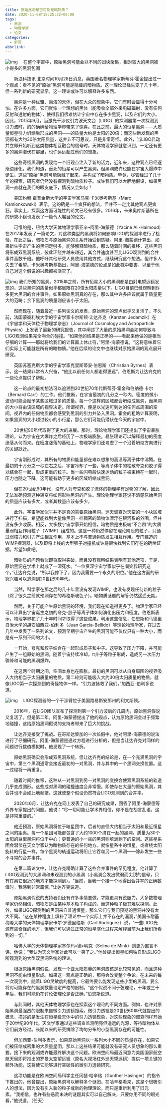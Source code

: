 ```yaml
---
title: 原始黑洞是否可能是暗物质？
date: 2020-11-08T18:25:32+08:00
tags:
  - 黑洞
  - 物理学家
  - 论文
categories:
  - 新闻
abbrlink:
---
```


![img](https://cdn.jsdelivr.net/gh/yakeing/Documentation@main/Hexo/images/0862-kcaeqzx6565363.jpg)
　在整个宇宙中，原始黑洞可能会以不同的团块聚集，相对较大的黑洞被小得多的黑洞包围

　　新浪科技讯 北京时间10月28日消息，英国著名物理学家斯蒂芬·霍金提出过一个观点：看不见的“原始”黑洞可能是隐藏的暗物质。这一理论已经失宠了几十年，但一系列新的研究显示，这一理论或许可以解释许多东西。

　　黑洞是一种优雅、简洁的天体，但在大众的想象中，它们有时会显得十分可怕。在许多方面，它们就像一个理想的黑体（能吸收全部外来电磁辐射，没有任何反射和透射的物体），使得我们很难估计宇宙中存在多少黑洞，以及它们的大小。因此，2015年9月，当激光干涉仪引力波天文台（LIGO）的探测器第一次探测到引力波时，的的确确给物理学界带来了惊喜。在此之前，最大的恒星黑洞——大质量恒星引力坍缩后形成的黑洞——的质量大约是太阳的20倍；而这些新发现的黑洞都有大约30倍太阳质量，这并非不可思议，只是非常奇怪。此外，当LIGO启动并立即开始听到这类物体相互融合的信号时，天体物理学家就意识到，一定还有更多的黑洞潜伏在那里，也许远远超过他们的想象。

　　这些奇怪黑洞的发现给一个旧观点注入了新的活力，近年来，这种观点已经逐渐边缘化。我们知道，垂死的恒星可以产生黑洞，但黑洞或许也能在宇宙大爆炸中诞生。这些“原始”黑洞可能隐藏了起来，并构成了暗物质。毕竟，尽管经过了几十年的探索，研究者仍然没有探测到暗物质粒子。或许我们可以大胆地假设，如果黑洞一直就在我们的眼皮底下，情况又会如何？

　　美国约翰·霍普金斯大学的宇宙学家马克·卡米奥考斯基（Marc Kamionkowski）表示，这的确是一个疯狂的想法，但并不一定比其他观点更疯狂。事实上，探索这方面可能性的论文已经有很多。2016年，卡米奥库斯基所在的研究小组也发表了一篇令人瞩目的论文。

　　可惜的是，纽约大学天体物理学家亚辛•阿里-海蒙德（Yacine Ali-Haimoud）在2017年发表了一篇论文，对这种类型的黑洞将如何影响LIGO的探测率进行了检验，在此之后，暗物质与原始黑洞的关系开始受到质疑。阿里-海蒙德计算出，如果新生宇宙产生的黑洞足够多，能够解释暗物质，那么随着时间的推移，这些黑洞将形成双黑洞系统，彼此环绕并越来越近，其合并速度甚至比LIGO观测到的合并事件高数千倍。他呼吁其他研究人员使用其他方式，继续研究这个想法。但许多人失去了希望。卡米奥考斯基指出，阿里-海蒙德的论点是如此戳中要害，以至于他自己对这个假说的兴趣都被浇灭了。

![img](https://cdn.jsdelivr.net/gh/yakeing/Documentation@main/Hexo/images/1f42-kcaeqzx6569990.jpg)
我们所知的黑洞。2015年之前，所有恒星大小的黑洞都是由射电望远镜发现的。这些黑洞的质量似乎都局限在20倍太阳质量以下。LIGO目前已经观察到许多更大黑洞的合并事件。如果原始黑洞真的存在，那么其中许多应该就属于质量更大的范畴；余下黑洞的质量则应该小于太阳。

　　然而现在，随着最近一系列论文的发表，原始黑洞的观点似乎又复活了。不久前，法国蒙彼利埃大学的宇宙学家卡尔斯顿·让达齐克（Karsten Jedamzik）在《宇宙学和天体粒子物理学杂志》（Journal of Cosmology and Astroparticle Physics）上发表了最新的研究报告，其中阐述了大量的原始黑洞会如何导致与LIGO观测结果完全吻合的碰撞。“如果他的结果是正确的——看起来他做的是相当仔细的计算——那就将给我们的计算画上休止符，”阿里-海蒙德说，“这将意味着它们实际上可能就是所有的暗物质。”他在后续的论文中也继续对原始黑洞的观点展开研究。

　　英国苏塞克斯大学的宇宙学家克里斯蒂安·伯恩斯（Christian Byrnes）表示，这一结果非常令人兴奋，“他比以前任何人都走得更远”。伯恩斯为让达齐克的一些论点提供了帮助。

　　这一论点的最初想法可以追溯到20世纪70年代斯蒂芬·霍金和伯纳德·卡尔（Bernard Carr）的工作。他们推断，在宇宙最初的几分之一秒内，密度的微小波动可能会赋予某些区域过多的质量。每一个这样的区域都会坍缩成黑洞，而黑洞的大小将由该区域的视界决定。所谓视界，便是以光速可到达的任何点周围的空间。视界内的任何物质都会感受到黑洞的引力并坠入黑洞。霍金的粗略计算表明，如果黑洞的大小超过较小的小行星，那么它们可能仍潜伏在今天的宇宙中。

　　20世纪90年代取得了更大的进展。那时，理论物理学家们还提出了宇宙暴胀理论，认为宇宙在大爆炸之后经历了一次极端膨胀。暴胀理论可以解释最初的密度涨落从何而来。在密度涨落的基础上，物理学家们还考虑了一个沿着坍缩方向进行的关键跃迁。

　　宇宙刚形成时，其所有的物质和能量都在难以想象的高温等离子体中沸腾。在最初的十万分之一秒左右之后，宇宙冷却了一些，等离子体中的松散夸克和胶子得以结合在一起，形成更重的粒子。当一些闪电般快速运动的粒子被束缚在一起时，压力也随之下降。这可能有助于更多的区域坍缩成黑洞。

　　但在20世纪90年代，没有人对夸克和胶子流体的物理学有足够的了解，因此无法准确预测这种转变将如何影响黑洞的产生。理论物理学家还说不清楚原始黑洞的质量应该有多大，或者其数量应该有多少。

　　此外，宇宙学家似乎并不是真的需要原始黑洞。巡天调查对天空的一小块区域进行了扫描，希望能找到大量像黑洞一样稠密的暗物体漂浮在银河系的外围，但并没有多少收获。相反，大多数宇宙学家开始相信，暗物质是由极端“不合群”的大质量弱相互作用粒子（WIMP）组成的。这是一种仍然停留在理论阶段的粒子，只通过弱核力和引力产生相互作用，基本上不与普通物质发生相互作用。专门建造的WIMP探测器，以及即将上线的大型强子对撞机或许将很快找到它们存在的确凿证据。希望如此吧。

　　暗物质的问题看似即将取得突破，而且没有观察结果表明有其他选项，于是，原始黑洞在学术上就成了一潭死水。“一位资深宇宙学家似乎在嘲笑我研究这个，”让达齐克说，“所以我停下了，因为我需要一个永久的职位。”他在这方面的研究兴趣可以追溯到20世纪90年代。

　　当然，科学家在那之后的几十年里没有发现WIMP，也没有发现任何新的粒子（除了很久之前就预测存在的希格斯玻色子）。暗物质谜题的解答仍然遥遥无期。

　　然而，关于可能产生原始黑洞的环境，我们现在知道得更多了。物理学家已经可以计算出宇宙诞生之初的夸克-胶子等离子体如何演化出压力和密度。伯恩斯表示，物理学界花了几十年时间才取得了这些成果。利用这些信息，伯恩斯和马德里自治大学的胡安加西亚-伯利多（Juan García-Bellido）等理论物理学家，在过去几年中发表了一系列论文，预测早期宇宙产生的黑洞可能不仅仅只有一种大小，而是有一系列不同的大小。

　　一开始，夸克和胶子结合在一起形成质子和中子。这导致了压力下降，并可能产生了一组原始的黑洞。随着宇宙持续冷却，π介子等粒子形成，造成另一次压力骤降和可能的黑洞爆炸。

　　在这两个时期之间，空间本身也在膨胀。最初的黑洞可以从自身周围的视界吸入大约相当于太阳质量的物质。第二轮则可能吸入大约30倍太阳质量的物质，就像LIGO第一次探测到的奇怪物体一样。“引力波拯救了我们，”加西亚-伯利多说道。

![img](https://cdn.jsdelivr.net/gh/yakeing/Documentation@main/Hexo/images/7724-kcaeqzx6571975.jpg)
　LIGO探测器的一个干涉臂位于美国路易斯安那州的利文斯顿。

　　2016年，在LIGO团队宣布了探测到第一个引力波后的几周内，原始黑洞假说又复活了。但是第二年，阿里-海蒙德提出了他的观点，认为原始黑洞会过于频繁地碰撞，这给原始黑洞假说的支持者带来了巨大的挑战。

　　让达齐克接受了挑战。在哥斯达黎加的一次长假中，他对阿里-海蒙德的说法进行了仔细研究。阿里-海蒙德是通过方程进行分析的，但是当让达齐克对同样的问题进行数值模拟时，他发现了一个转折。

　　原始黑洞确实会形成双黑洞系统，但让达齐克的结论是，在一个充满黑洞的宇宙中，第三个黑洞通常会接近最初的一对黑洞，并与其中的一个黑洞交换位置。这一过程将一再重复。

　　随着时间的推移，这种从一对黑洞到另一对黑洞的变换会使双黑洞系统的轨道几乎变成圆形。这些成对黑洞的碰撞速度会非常慢。即使存在大量的原始黑洞，其合并也不会如此地频繁。这就使整个假设仍然符合LIGO观测到的合并率。

　　2020年6月，让达齐克在网上发表了自己的研究成果，回答了阿里-海蒙德等外界专家提出的问题。他说：“尽一切可能让学术界相信，你不是在胡言乱语，这是非常重要的。”

　　他还预测，原始黑洞将位于暗星团中，后者的直径大约相当于太阳和最近恒星之间的距离。每一个星团可能都包含了大约1000个挤在一起的黑洞。质量为30个太阳的巨型黑洞将位于中心；更普通的小一些的黑洞则填满剩下的空间。这些星系团会潜伏在天文学家认为暗物质存在的任何地方。就像星系中的恒星，或者绕太阳旋转的行星一样，每个黑洞的轨道运动将阻止它吞噬另一个黑洞——除非发生一些不寻常的合并事件。

　　在第二篇论文中，让达齐克精确计算了这些合并事件的罕见程度。他计算了LIGO观测到的大黑洞和未观测到的小黑洞（小黑洞会发出微弱而尖锐的信号，只有在离它很近的地方才能探测到）。“当然，当我一个接一个地得出合并率的正确数值时，我感到非常震惊，”让达齐克说道。

　　原始黑洞假说的支持者们还有许多事情要做，才能更具有说服力。大多数物理学家仍然相信，暗物质是由某种基本粒子构成的，而这种粒子极其难以探测。此外，如果LIGO探测到的黑洞来自普通恒星，那么它们与我们预期的黑洞并没有太大不同。“这在某种程度上填补了理论中一个实际上并不存在的漏洞，”美国卡耐基梅隆大学的天体物理学家卡尔·罗德里格斯（Carl Rodriguez）说，“一些LIGO光源有些奇怪的地方，但我们可以通过正常的恒星演化过程来解释目前为止我们所看到的一切。”

　　哈佛大学的天体物理学家塞尔玛•德•明克（Selma de Mink）则更为直言不讳，他说：“我认为天文学家对此可以一笑了之。”他曾提出恒星如何独自形成LIGO所观测到的大型双黑洞系统的理论。

　　根据原始黑洞假说，发现一个亚太阳质量的黑洞应该是比较常见的，而且这种黑洞不能由恒星形成。如果这一观点是正确的，那将会改变整个争论。在未来的每一次观测中，随着LIGO灵敏度的提高，它最终要么能发现这些小型的黑洞，要么将对可能存在的黑洞数量设定严格的限制。“这个假说不同于弦理论，十年或三十年后，我们可能仍在讨论弦理论是否正确，”伯恩斯说道。

　　与此同时，其他天体物理学家也在探索这个理论的不同方面。例如，也许对原始黑洞最强烈的限制来自微引力透镜搜索。微引力透镜是20世纪60年代就提出的概念，描述的是发生在恒星级天体中的引力透镜现象，对这些现象的调查同样开始于20世纪90年代。天文学家通过这些调查监测明亮但遥远的光源，等待暗物体从它们前方经过。长期以来的研究排除了均匀分布的小型黑洞存在的可能性。

　　但加西亚-伯利多表示，如果原始黑洞以一系列大小不同的质量存在，如果它们被压缩成密集的大质量星团，那以上这些结果可能就没有研究人员想象的那么重要。接下来的观测或许能最终解决这个问题。欧洲空间局最近同意为美国国家航空航天局即将推出的罗曼太空望远镜（原名大视场红外巡天望远镜）提供一项关键的额外功能，这将使它能够进行突破性的微引力透镜研究。

　　这项功能是在欧洲空间局科学主任冈瑟·哈辛格（Gunther Hasinger）的指令下推出的，他曾提出，原始黑洞可以解释多个谜团。在哈辛格看来，这是个很吸引人的想法，因为没有引入新的粒子或新的物理理论，而只是重新利用了旧元素。“我相信，也许有些悬而未决的谜题其实可以自己解决，只要你用不同的眼光看，”他说道。（任天）